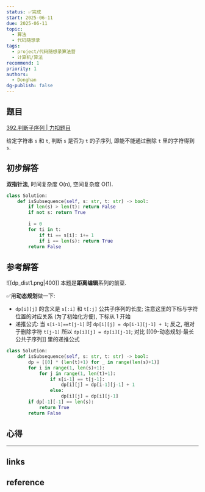 ```yaml
---
status: ✅完成
start: 2025-06-11
due: 2025-06-11
topic:
  - 算法
  - 代码随想录
tags:
  - project/代码随想录算法营
  - 计算机/算法
recommend: 1
priority: 1
authors:
  - Donghan
dg-publish: false
---
```

## 题目
[392.判断子序列 | 力扣题目](https://leetcode.cn/problems/is-subsequence/)

给定字符串 `s` 和 `t`, 判断 `s` 是否为 `t` 的子序列, 即能不能通过删除 `t` 里的字符得到`s`.

## 初步解答
**双指针法**, 时间复杂度 O(n), 空间复杂度 O(1).
```python
class Solution:
    def isSubsequence(self, s: str, t: str) -> bool:
        if len(s) > len(t): return False
        if not s: return True
        
        i = 0
        for ti in t:
            if ti == s[i]: i+= 1
            if i == len(s): return True
        return False
```

## 参考解答
![[dp_dist1.png|400]]
本题是**距离编辑**系列的前菜. 

✅用**动态规划**做一下:
- `dp[i][j]` 的含义是 `s[:i]` 和 `t[:j]` 公共子序列的长度; 注意这里的下标与字符位置的对应关系 (为了初始化方便), 下标从 1 开始
- 递推公式: 当 `s[i-1]==t[j-1]` 时 `dp[i][j] = dp[i-1][j-1] + 1`; 反之, 相对于删除字符 `t[j-1]` 所以 `dp[i][j] = dp[i][j-1]`; 对比 [[09-动态规划-最长公共子序列]] 里的递推公式

```python
class Solution:
    def isSubsequence(self, s: str, t: str) -> bool:
        dp = [[0] * (len(t)+1) for _ in range(len(s)+1)]
        for i in range(1, len(s)+1):
            for j in range(1, len(t)+1):
                if s[i-1] == t[j-1]:
                    dp[i][j] = dp[i-1][j-1] + 1
                else:
                    dp[i][j] = dp[i][j-1]
        if dp[-1][-1] == len(s):
            return True
        return False
```



## 心得

---
## links


## reference
